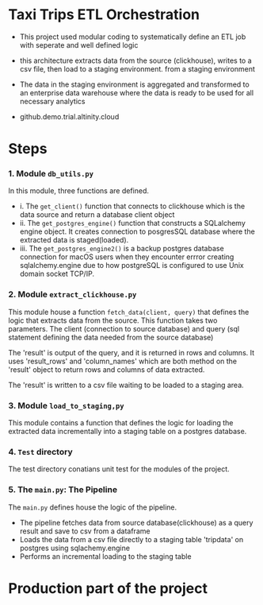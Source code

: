 # Taxi Trips ETL Orchestration 

- This project used modular coding to systematically define an ETL job with seperate and well defined logic
- this architecture extracts data from the source (clickhouse), writes to a csv file, then load to a staging environment. from a staging environment
- The data in the staging environment is aggregated and transformed to an enterprise data warehouse where the data is ready to be used for all necessary analytics 

- github.demo.trial.altinity.cloud 

# Steps

### 1. Module `db_utils.py` 

In this module, three functions are defined. 
- i. The `get_client()` function that connects to clickhouse which is the data source and return a database client object
- ii. The `get_postgres_engine()` function that constructs a SQLalchemy engine object. It creates connection to posgresSQL database where the extracted data is staged(loaded).
- iii. The `get_postgres_engine2()` is a backup postgres database connection for macOS users when they encounter errror creating sqlalchemy.engine due to how postgreSQL is configured to use  Unix domain socket TCP/IP.

### 2. Module `extract_clickhouse.py`
This module house a function `fetch_data(client, query)` that defines the logic that extracts data from the source. This function takes two parameters. The client (connection to source database) and query (sql statement defining the data needed from the source database)

The 'result' is output of the query, and it is returned in rows and columns. It uses 'result_rows' and 'column_names' which are both method on the 'result' object  to return rows and columns of data extracted.

The 'result' is written to a csv file waiting to be loaded to a staging area.

### 3. Module `load_to_staging,py`

This module contains a function that defines the logic for loading the extracted data incrementally into a staging table on a postgres database.

### 4. `Test` directory
The test directory conatians unit test for the modules of the project. 

### 5. The `main.py`: The Pipeline
The `main.py` defines house the logic of the pipeline.
- The pipeline fetches data from source database(clickhouse) as a query result and save to csv from a dataframe
- Loads the data from a csv file directly to a staging table 'tripdata' on postgres using sqlachemy.engine
- Performs an incremental loading to the staging table 

# Production part of the project
